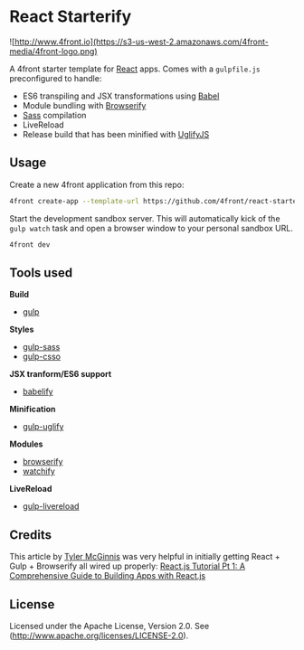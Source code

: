 # React Starterify

![http://www.4front.io](https://s3-us-west-2.amazonaws.com/4front-media/4front-logo.png)

A 4front starter template for [React](https://facebook.github.io/react/) apps. Comes with a `gulpfile.js` preconfigured to handle:

* ES6 transpiling and JSX transformations using [Babel](https://babeljs.io/)
* Module bundling with [Browserify](http://browserify.org/)
* [Sass](http://sass-lang.com/) compilation
* LiveReload
* Release build that has been minified with [UglifyJS](http://lisperator.net/uglifyjs/)

## Usage

Create a new 4front application from this repo:

~~~sh
4front create-app --template-url https://github.com/4front/react-starterify/archive/master.zip
~~~

Start the development sandbox server. This will automatically kick of the `gulp watch` task and open a browser window to your personal sandbox URL.

~~~sh
4front dev
~~~

## Tools used

__Build__
- [gulp](http://gulpjs.com/)

__Styles__
- [gulp-sass](https://www.npmjs.org/package/gulp-sass)
- [gulp-csso](https://www.npmjs.org/package/gulp-csso)

__JSX tranform/ES6 support__
- [babelify](https://www.npmjs.com/package/babelify)

__Minification__
- [gulp-uglify](https://github.com/terinjokes/gulp-uglify/)

__Modules__
- [browserify](https://www.npmjs.com/package/browserify)
- [watchify](https://www.npmjs.com/package/watchify)

__LiveReload__
- [gulp-livereload](https://www.npmjs.com/package/gulp-livereload)

## Credits
This article by [Tyler McGinnis](http://tylermcginnis.com/blog/) was very helpful in initially getting React + Gulp + Browserify all wired up properly:
[React.js Tutorial Pt 1: A Comprehensive Guide to Building Apps with React.js](http://tylermcginnis.com/reactjs-tutorial-a-comprehensive-guide-to-building-apps-with-react/)

## License
Licensed under the Apache License, Version 2.0. See (http://www.apache.org/licenses/LICENSE-2.0).
